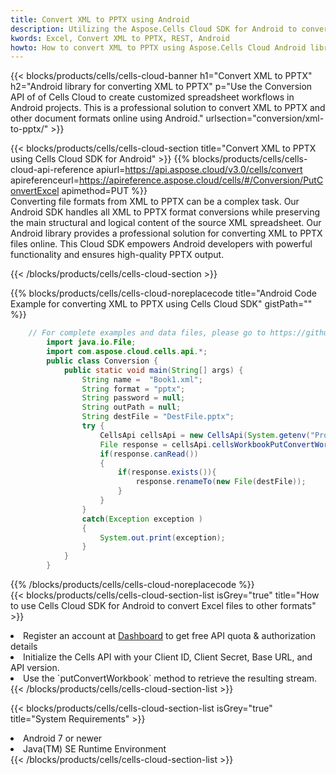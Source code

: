 ```yaml
---
title: Convert XML to PPTX using Android 
description: Utilizing the Aspose.Cells Cloud SDK for Android to convert a XML format file to a PPTX format file. 
kwords: Excel, Convert XML to PPTX, REST, Android
howto: How to convert XML to PPTX using Aspose.Cells Cloud Android library.
---
```



{{< blocks/products/cells/cells-cloud-banner h1="Convert XML to PPTX" h2="Android library for converting XML to PPTX" p="Use the Conversion API of of Cells Cloud to create customized spreadsheet workflows in Android projects. This is a professional solution to convert XML to PPTX and other document formats online using Android." urlsection="conversion/xml-to-pptx/" >}}

{{< blocks/products/cells/cells-cloud-section  title="Convert XML to PPTX using Cells Cloud SDK for Android" >}}
{{% blocks/products/cells/cells-cloud-api-reference  apiurl=https://api.aspose.cloud/v3.0/cells/convert  apireferenceurl=https://apireference.aspose.cloud/cells/#/Conversion/PutConvertExcel  apimethod=PUT %}}
<br/>
Converting file formats from XML to PPTX can be a complex task. Our Android SDK handles all XML to PPTX format conversions while preserving the main structural and logical content of the source XML spreadsheet. Our Android library provides a professional solution for converting XML to PPTX files online. This Cloud SDK empowers Android developers with powerful functionality and ensures high-quality PPTX output.

{{< /blocks/products/cells/cells-cloud-section >}}

{{% blocks/products/cells/cells-cloud-noreplacecode title="Android Code Example for converting XML to PPTX using Cells Cloud SDK" gistPath="" %}}
 
```java
    // For complete examples and data files, please go to https://github.com/aspose-cells-cloud/aspose-cells-cloud-android/
        import java.io.File;
        import com.aspose.cloud.cells.api.*;
        public class Conversion {
            public static void main(String[] args) {
                String name =  "Book1.xml";
                String format = "pptx";
                String password = null;
                String outPath = null;
                String destFile = "DestFile.pptx";
                try {
                    CellsApi cellsApi = new CellsApi(System.getenv("ProductClientId"), System.getenv("ProductClientSecret"));
                    File response = cellsApi.cellsWorkbookPutConvertWorkbook(new File(name), format, password, outPath, null,null);            
                    if(response.canRead())
                    {
                        if(response.exists()){
                            response.renameTo(new File(destFile));
                        }                
                    }
                }
                catch(Exception exception )
                {
                    System.out.print(exception);
                }
            }
        }
```
 
{{% /blocks/products/cells/cells-cloud-noreplacecode  %}}
<br/>
{{< blocks/products/cells/cells-cloud-section-list isGrey="true"  title="How to use Cells Cloud SDK for Android to convert Excel files to other formats" >}}
<li>Register an account at <a href="https://dashboard.aspose.cloud/">Dashboard</a> to get free API quota & authorization details</li>
<li>Initialize the Cells API with your Client ID, Client Secret, Base URL, and API version.</li>
<li>Use the `putConvertWorkbook` method to retrieve the resulting stream.</li>
{{< /blocks/products/cells/cells-cloud-section-list >}}

{{< blocks/products/cells/cells-cloud-section-list isGrey="true"  title="System Requirements" >}}
<li>Android 7 or newer</li>
<li>Java(TM) SE Runtime Environment</li>
{{< /blocks/products/cells/cells-cloud-section-list >}}
